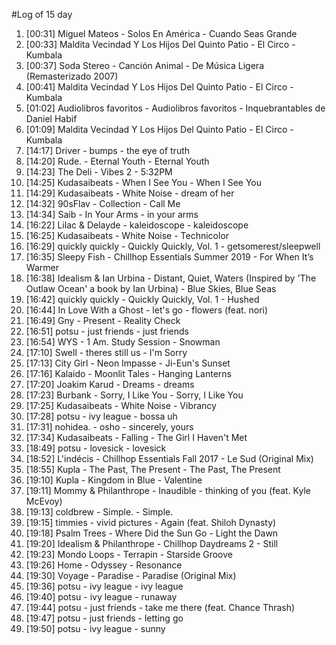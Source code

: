#Log of 15 day

1. [00:31] Miguel Mateos - Solos En América - Cuando Seas Grande
1. [00:33] Maldita Vecindad Y Los Hijos Del Quinto Patio - El Circo - Kumbala
1. [00:37] Soda Stereo - Canción Animal - De Música Ligera (Remasterizado 2007)
1. [00:41] Maldita Vecindad Y Los Hijos Del Quinto Patio - El Circo - Kumbala
1. [01:02] Audiolibros favoritos - Audiolibros favoritos - Inquebrantables de Daniel Habif
1. [01:09] Maldita Vecindad Y Los Hijos Del Quinto Patio - El Circo - Kumbala
1. [14:17] Driver - bumps - the eye of truth
1. [14:20] Rude. - Eternal Youth - Eternal Youth
1. [14:23] The Deli - Vibes 2 - 5:32PM
1. [14:25] Kudasaibeats - When I See You - When I See You
1. [14:29] Kudasaibeats - White Noise - dream of her
1. [14:32] 90sFlav - Collection - Call Me
1. [14:34] Saib - In Your Arms - in your arms
1. [16:22] Lilac & Delayde - kaleidoscope - kaleidoscope
1. [16:25] Kudasaibeats - White Noise - Technicolor
1. [16:29] quickly quickly - Quickly Quickly, Vol. 1 - getsomerest/sleepwell
1. [16:35] Sleepy Fish - Chillhop Essentials Summer 2019 - For When It’s Warmer
1. [16:38] Idealism & Ian Urbina - Distant, Quiet, Waters (Inspired by 'The Outlaw Ocean' a book by Ian Urbina) - Blue Skies, Blue Seas
1. [16:42] quickly quickly - Quickly Quickly, Vol. 1 - Hushed
1. [16:44] In Love With a Ghost - let's go - flowers (feat. nori)
1. [16:49] Gny - Present - Reality Check
1. [16:51] potsu - just friends - just friends
1. [16:54] WYS - 1 Am. Study Session - Snowman
1. [17:10] Swell - theres still us - I'm Sorry
1. [17:13] City Girl - Neon Impasse - Ji-Eun's Sunset
1. [17:16] Kalaido - Moonlit Tales - Hanging Lanterns
1. [17:20] Joakim Karud - Dreams - dreams
1. [17:23] Burbank - Sorry, I Like You - Sorry, I Like You
1. [17:25] Kudasaibeats - White Noise - Vibrancy
1. [17:28] potsu - ivy league - bossa uh
1. [17:31] nohidea. - osho - sincerely, yours
1. [17:34] Kudasaibeats - Falling - The Girl I Haven't Met
1. [18:49] potsu - lovesick - lovesick
1. [18:52] L'indécis - Chillhop Essentials Fall 2017 - Le Sud (Original Mix)
1. [18:55] Kupla - The Past, The Present - The Past, The Present
1. [19:10] Kupla - Kingdom in Blue - Valentine
1. [19:11] Mommy & Philanthrope - Inaudible - thinking of you (feat. Kyle McEvoy)
1. [19:13] coldbrew - Simple. - Simple.
1. [19:15] timmies - vivid pictures - Again (feat. Shiloh Dynasty)
1. [19:18] Psalm Trees - Where Did the Sun Go - Light the Dawn
1. [19:20] Idealism & Philanthrope - Chillhop Daydreams 2 - Still
1. [19:23] Mondo Loops - Terrapin - Starside Groove
1. [19:26] Home - Odyssey - Resonance
1. [19:30] Voyage - Paradise - Paradise (Original Mix)
1. [19:36] potsu - ivy league - ivy league
1. [19:40] potsu - ivy league - runaway
1. [19:44] potsu - just friends - take me there (feat. Chance Thrash)
1. [19:47] potsu - just friends - letting go
1. [19:50] potsu - ivy league - sunny
